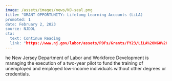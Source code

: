 ```yaml
---
image: /assets/images/news/NJ-seal.png
title: "GRANT OPPORTUNITY: Lifelong Learning Accounts (LiLA)
promoted: 1
date: February 2, 2023
source: NJDOL
cta:
  text: Continue Reading
  link: "https://www.nj.gov/labor/assets/PDFs/Grants/FY23/LiLA%20NGO%20-%20FINAL%20v2.pdf"
---
```


he New Jersey Department of Labor and Workforce Development is managing the execution of a two-year pilot to fund the training of
unemployed and employed low-income individuals without other degrees or credentials.
